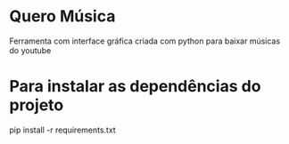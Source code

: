 # Quero Música
Ferramenta com interface gráfica criada com python para baixar músicas do youtube


# Para instalar as dependências do projeto

pip install -r requirements.txt
